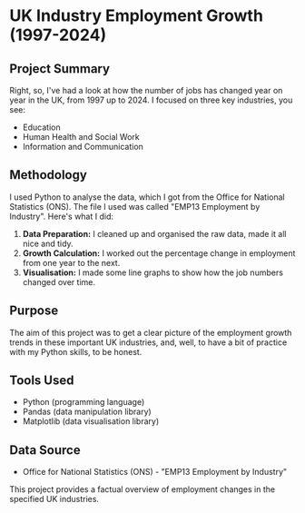 # UK Industry Employment Growth (1997-2024)

## Project Summary

Right, so, I've had a look at how the number of jobs has changed year on year in the UK, from 1997 up to 2024. I focused on three key industries, you see:

* Education
* Human Health and Social Work
* Information and Communication

## Methodology

I used Python to analyse the data, which I got from the Office for National Statistics (ONS). The file I used was called "EMP13 Employment by Industry". Here's what I did:

1.  **Data Preparation:** I cleaned up and organised the raw data, made it all nice and tidy.
2.  **Growth Calculation:** I worked out the percentage change in employment from one year to the next.
3.  **Visualisation:** I made some line graphs to show how the job numbers changed over time.

## Purpose

The aim of this project was to get a clear picture of the employment growth trends in these important UK industries, and, well, to have a bit of practice with my Python skills, to be honest.

## Tools Used

* Python (programming language)
* Pandas (data manipulation library)
* Matplotlib (data visualisation library)

## Data Source

* Office for National Statistics (ONS) - "EMP13 Employment by Industry"

This project provides a factual overview of employment changes in the specified UK industries.
